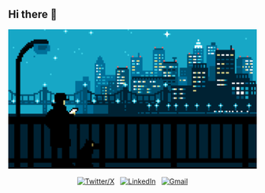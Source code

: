 ## Hi there 👋

<!--
**amirHosseinEz/amirHosseinEz** is a ✨ _special_ ✨ repository because its `README.md` (this file) appears on your GitHub profile.

Here are some ideas to get you started:

- 🔭 I’m currently working on ...
- 🌱 I’m currently learning ...
- 👯 I’m looking to collaborate on ...
- 🤔 I’m looking for help with ...
- 💬 Ask me about ...
- 📫 How to reach me: ...
- 😄 Pronouns: ...
- ⚡ Fun fact: ...
-->
<div align="center">

[![Hello World, I'm AmirHossein!](asss.gif)](https://github.com/amirhosseinez)

[![Twitter/X](https://skillicons.dev/icons?i=twitter)](https://twitter.com/kshyun28) &nbsp;
[![LinkedIn](https://skillicons.dev/icons?i=linkedin)](https://www.linkedin.com/in/jaspergabriel/) &nbsp;
[![Gmail](https://skillicons.dev/icons?i=gmail)](mailto:jasper.d.gabriel@gmail.com?subject=Hello%20Jasper,%20From%20Github)

</div>
